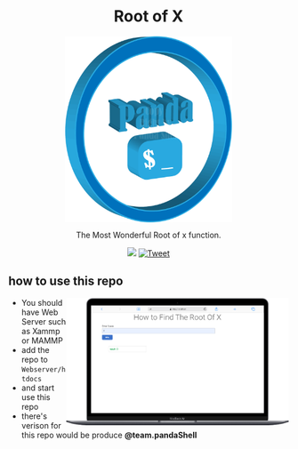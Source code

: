 <div align="center">
<h1 align="center">Root of X</h1>
<img align="center" src="images/Untitled-cpr.png" alt="sleepyPanda" width="300" />

<p align="center"> The Most Wonderful Root of x function.</p>
<p align="center">
	<a href="https://img.shields.io/github/repo-size/Ahmed-Hamdy101/phpCoffee?style=plastic"> <img src="https://img.shields.io/github/repo-size/Ahmed-Hamdy101/phpCoffee?style=plastic"/></a> <a href="https://twitter.com/Torn40535516"><img src="https://img.shields.io/twitter/url?style=social&url=https%3A%2F%2Fimg.shields.io%2Ftwitter%2Furl%3Fstyle%3Dsocial%26url%3D%252FTorn40535516" alt="Tweet" height="20"/></a>
</p>
</div>
<h2> how to use this repo </h2>
  <img  align="right" src="images/rtx.png" width="400" />

- You should have Web Server such as Xammp or MAMMP
- add the repo to `Webserver/htdocs`
- and start use this repo 
- there's verison for this repo would be produce **@team.pandaShell** 



